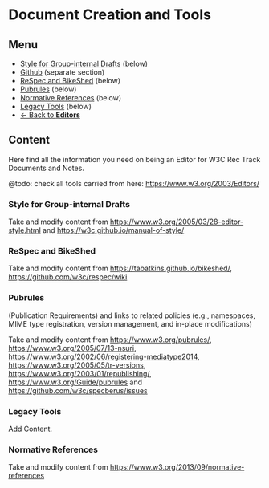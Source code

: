 # Document Creation and Tools
## Menu
* [Style for Group-internal Drafts](#) (below)
* [Github](#) (separate section)
* [ReSpec and BikeShed](#) (below)
* [Pubrules](#) (below)
* [Normative References](#) (below)
* [Legacy Tools](#) (below)
* [<- Back to **Editors**](index.md#)

## Content
Here find all the information you need on being an Editor for W3C Rec Track Documents and Notes.

@todo: check all tools carried from here: https://www.w3.org/2003/Editors/

### Style for Group-internal Drafts
Take and modify content from <https://www.w3.org/2005/03/28-editor-style.html> and <https://w3c.github.io/manual-of-style/>

### ReSpec and BikeShed
Take and modify content from <https://tabatkins.github.io/bikeshed/>, <https://github.com/w3c/respec/wiki>

### Pubrules
(Publication Requirements) and links to related policies (e.g., namespaces, MIME type registration, version management, and in-place modifications)

Take and modify content from <https://www.w3.org/pubrules/>, <https://www.w3.org/2005/07/13-nsuri>, <https://www.w3.org/2002/06/registering-mediatype2014>, <https://www.w3.org/2005/05/tr-versions>, <https://www.w3.org/2003/01/republishing/>, <https://www.w3.org/Guide/pubrules> and <https://github.com/w3c/specberus/issues>

### Legacy Tools
Add Content.

### Normative References
Take and modify content from <https://www.w3.org/2013/09/normative-references>
